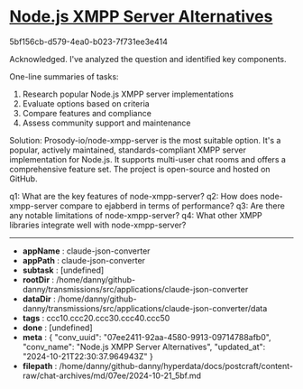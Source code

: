 # [Node.js XMPP Server Alternatives](https://claude.ai/chat/07ee2411-92aa-4580-9913-09714788afb0)

5bf156cb-d579-4ea0-b023-7f731ee3e414

 Acknowledged. I've analyzed the question and identified key components.

One-line summaries of tasks:
1. Research popular Node.js XMPP server implementations
2. Evaluate options based on criteria
3. Compare features and compliance
4. Assess community support and maintenance

Solution:
Prosody-io/node-xmpp-server is the most suitable option. It's a popular, actively maintained, standards-compliant XMPP server implementation for Node.js. It supports multi-user chat rooms and offers a comprehensive feature set. The project is open-source and hosted on GitHub.

q1: What are the key features of node-xmpp-server?
q2: How does node-xmpp-server compare to ejabberd in terms of performance?
q3: Are there any notable limitations of node-xmpp-server?
q4: What other XMPP libraries integrate well with node-xmpp-server?

---

* **appName** : claude-json-converter
* **appPath** : claude-json-converter
* **subtask** : [undefined]
* **rootDir** : /home/danny/github-danny/transmissions/src/applications/claude-json-converter
* **dataDir** : /home/danny/github-danny/transmissions/src/applications/claude-json-converter/data
* **tags** : ccc10.ccc20.ccc30.ccc40.ccc50
* **done** : [undefined]
* **meta** : {
  "conv_uuid": "07ee2411-92aa-4580-9913-09714788afb0",
  "conv_name": "Node.js XMPP Server Alternatives",
  "updated_at": "2024-10-21T22:30:37.964943Z"
}
* **filepath** : /home/danny/github-danny/hyperdata/docs/postcraft/content-raw/chat-archives/md/07ee/2024-10-21_5bf.md